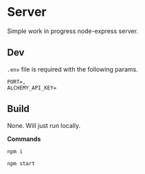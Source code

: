 # Server

Simple work in progress node-express server.

## Dev

`.env` file is required with the following params.

```
PORT=,
ALCHEMY_API_KEY=
```

## Build

None. Will just run locally.

**Commands**

`npm i`

`npm start`
